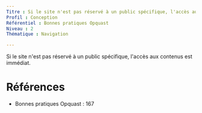 ```yaml
---
Titre : Si le site n'est pas réservé à un public spécifique, l'accès aux contenus est immédiat.
Profil : Conception
Référentiel : Bonnes pratiques Opquast
Niveau : 2
Thématique : Navigation

---
```

Si le site n'est pas réservé à un public spécifique, l'accès aux contenus est immédiat.

# Références

*   Bonnes pratiques Opquast : 167